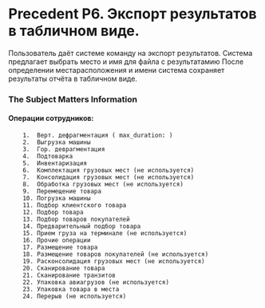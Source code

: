 Precedent P6. Экспорт результатов в табличном виде.
===================================================

Пользователь даёт системе команду на экспорт результатов. Система предлагает
выбрать место и имя для файла с результатамию После определении местарасположения 
и имени система сохраняет результаты отчёта в табличном виде.

### The Subject Matters Information

#### Операции сотрудников:
	
		1.	Верт. дефрагментация ( max_duration: )
		2.	Выгрузка машины
		3.	Гор. деврагментация
		4.	Подтоварка
		5.	Инвентаризация
		6.	Комплектация грузовых мест (не используется)
		7.	Консолидация грузовых мест (не используется)
		8.	Обработка грузовых мест (не используется)
		9.	Перемещение товара
		10.	Погрузка машины
		11.	Подбор клиентского товара
		12. Подбор товара
		13.	Подбор товаров покупателей
		14.	Предварительный подбор товара
		15.	Прием груза на терминале (не используется)
		16.	Прочие операции
		17.	Размещение товара
		18.	Размещение товаров покупателей (не используется)
		19.	Расконсолидация грузовых мест (не используется)
		20.	Сканирование товара
		21. Сканирование транзитов
		22.	Упаковка авиагрузов (не используется)
		23.	Упаковка товара в места
		24. Перерыв (не используется)
